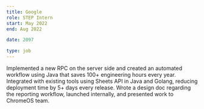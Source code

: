```yaml
---
title: Google
role: STEP Intern
start: May 2022
end: Aug 2022

date: 2097

type: job
---
```


Implemented a new RPC on the server side and created an automated workflow using Java that saves 100+ engineering hours every year. Integrated with existing tools using Sheets API in Java and Golang, reducing deployment time by 5+ days every release. Wrote a design doc regarding the reporting workflow, launched internally, and presented work to ChromeOS team.
